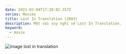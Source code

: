 ```yaml
---
date: 2021-02-04T17:28:02.357Z
series: Movies
title: Lost In Translation (2003)
description: Một vài suy nghĩ về Lost In Translation.
keyword:
  - movie
---
```

![image lost in translation](https://miro.medium.com/max/700/1*vR8sTlhlbwLnAYL18G2VaA.jpeg "Bob (Bill Murray) and Charlotte (Scarlett Johansson)")